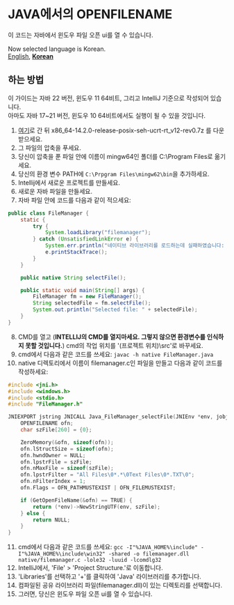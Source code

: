 # JAVA에서의 OPENFILENAME
이 코드는 자바에서 윈도우 파일 오픈 ui를 열 수 있습니다.

Now selected language is Korean.   
[English](readme.md), [**Korean**](readme.ko.md)

## 하는 방법
이 가이드는 자바 22 버전, 윈도우 11 64비트, 그리고 IntelliJ 기준으로 작성되어 있습니다.   
아마도 자바 17~21 버전, 윈도우 10 64비트에서도 실행이 될 수 있을 것입니다.
1. [여기](https://github.com/niXman/mingw-builds-binaries/releases)로 간 뒤 x86_64-14.2.0-release-posix-seh-ucrt-rt_v12-rev0.7z 를 다운받으세요.
2. 그 파일의 압축을 푸세요.
3. 당신이 압축을 푼 파일 안에 이름이 mingw64인 폴더를 C:\Program Files로 옮기세요.
4. 당신의 환경 변수 PATH에 `C:\Prpgram Files\mingw62\bin`을 추가하세요.
5. Intellij에서 새로운 프로젝트를 만들세요.
6. 새로운 자바 파일을 만들세요.
7. 자바 파일 안에 코드를 다음과 같이 적으세요:
```java
public class FileManager {
    static {
        try {
            System.loadLibrary("filemanager");
        } catch (UnsatisfiedLinkError e) {
            System.err.println("네이티브 라이브러리를 로드하는데 실패하였습니다: " + e.getMessage());
            e.printStackTrace();
        }
    }

    public native String selectFile();

    public static void main(String[] args) {
        FileManager fm = new FileManager();
        String selectedFile = fm.selectFile();
        System.out.println("Selected file: " + selectedFile);
    }
}
```
8. CMD를 열고
(**INTELLIJ의 CMD를 열지마세요. 그렇지 않으면 환경변수를 인식하지 못할 것입니다.**)
cmd의 작업 위치를 '(프로젝트 위치)\src'로 바꾸세요.
9. cmd에서 다음과 같은 코드를 쓰세요:
`javac -h native FileManager.java`
10. native 디렉토리에서 이름이 filemanager.c인 파일을 만들고 다음과 같이 코드를 작성하세요:
```C
#include <jni.h>
#include <windows.h>
#include <stdio.h>
#include "FileManager.h"

JNIEXPORT jstring JNICALL Java_FileManager_selectFile(JNIEnv *env, jobject obj) {
    OPENFILENAME ofn;
    char szFile[260] = {0};

    ZeroMemory(&ofn, sizeof(ofn));
    ofn.lStructSize = sizeof(ofn);
    ofn.hwndOwner = NULL;
    ofn.lpstrFile = szFile;
    ofn.nMaxFile = sizeof(szFile);
    ofn.lpstrFilter = "All Files\0*.*\0Text Files\0*.TXT\0";
    ofn.nFilterIndex = 1;
    ofn.Flags = OFN_PATHMUSTEXIST | OFN_FILEMUSTEXIST;

    if (GetOpenFileName(&ofn) == TRUE) {
        return (*env)->NewStringUTF(env, szFile);
    } else {
        return NULL;
    }
}
```
11. cmd에서 다음과 같은 코드를 쓰세요:
`gcc -I"%JAVA_HOME%\include" -I"%JAVA_HOME%\include\win32" -shared -o filemanager.dll native/filemanager.c -lole32 -luuid -lcomdlg32`
12. IntelliJ에서, 'File' > 'Project Structure.'로 이동합니다.
13. 'Libraries'를 선택하고 '+'를 클릭하여 'Java' 라이브러리를 추가합니다.
14. 컴파일된 공유 라이브러리 파일(filemanager.dll)이 있는 디렉토리를 선택합니다.
15. 그러면, 당신은 윈도우 파일 오픈 ui를 열 수 있습니다.
